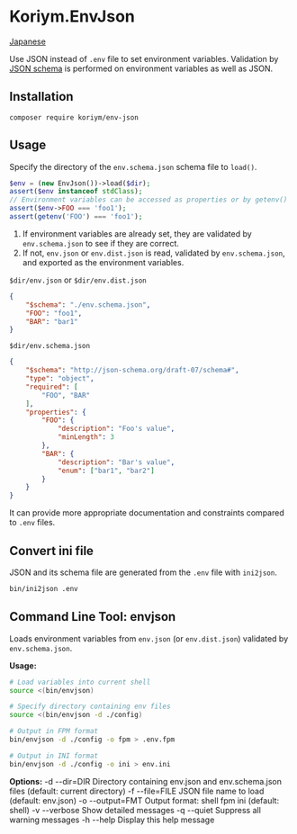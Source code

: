 # Koriym.EnvJson

[Japanese](./README.ja.md)

Use JSON instead of  `.env` file to set environment variables.
Validation by [JSON schema](https://json-schema.org/) is performed on environment variables as well as JSON.

## Installation

    composer require koriym/env-json

## Usage

Specify the directory of the `env.schema.json` schema file to `load()`.

```php
$env = (new EnvJson())->load($dir);
assert($env instanceof stdClass);
// Environment variables can be accessed as properties or by getenv()
assert($env->FOO === 'foo1');
assert(getenv('FOO') === 'foo1');
```

1) If environment variables are already set, they are validated by `env.schema.json` to see if they are correct.
2) If not, `env.json` or `env.dist.json` is read, validated by `env.schema.json`, and exported as the environment variables.

`$dir/env.json` or `$dir/env.dist.json`

```json
{
    "$schema": "./env.schema.json",
    "FOO": "foo1",
    "BAR": "bar1"
}
```

`$dir/env.schema.json`

```json
{
    "$schema": "http://json-schema.org/draft-07/schema#",
    "type": "object",
    "required": [
        "FOO", "BAR"
    ],
    "properties": {
        "FOO": {
            "description": "Foo's value",
            "minLength": 3
        },
        "BAR": {
            "description": "Bar's value",
            "enum": ["bar1", "bar2"]
        }
    }
}
```

It can provide more appropriate documentation and constraints compared to `.env` files.

## Convert ini file

JSON and its schema file are generated from the `.env` file with `ini2json`.

```bash
bin/ini2json .env
```

## Command Line Tool: envjson

Loads environment variables from `env.json` (or `env.dist.json`) validated by `env.schema.json`.

**Usage:**

```bash
# Load variables into current shell
source <(bin/envjson)

# Specify directory containing env files
source <(bin/envjson -d ./config)

# Output in FPM format
bin/envjson -d ./config -o fpm > .env.fpm

# Output in INI format
bin/envjson -d ./config -o ini > env.ini
```

**Options:**
  -d --dir=DIR     Directory containing env.json and env.schema.json files (default: current directory)
  -f --file=FILE   JSON file name to load (default: env.json)
  -o --output=FMT  Output format: shell fpm ini (default: shell)
  -v --verbose     Show detailed messages
  -q --quiet       Suppress all warning messages
  -h --help        Display this help message
